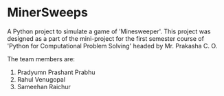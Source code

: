 # MinerSweeps
A Python project to simulate a game of 'Minesweeper'. 
This project was designed as a part of the mini-project for the first semester course of 'Python for Computational Problem Solving' headed by Mr. Prakasha C. O.

The team members are:
1. Pradyumn Prashant Prabhu
2. Rahul Venugopal
3. Sameehan Raichur
